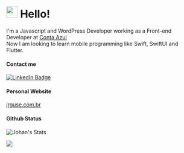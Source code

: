 <h1><img src="https://emojis.slackmojis.com/emojis/images/1588262851/8816/meow_bread_appear.gif?1588262851" width="30"/> Hello! </h1>
<p>I'm a Javascript and WordPress Developer working as a Front-end Developer at <a href="https://contaazul.com/">Conta Azul</a><br>
Now I am looking to learn mobile programming like Swift, SwiftUI and Flutter.</p>

<h4>Contact me</h4>
<p><a href="https://www.linkedin.com/in/johanguse/"><img src="https://img.shields.io/badge/-@johanguse-0077B5?style=flat-square&amp;labelColor=0077B5&amp;logo=LinkedIn&amp;link=https://www.linkedin.com/in/johanguse/" alt="LinkedIn Badge"></a></p>

<h4>Personal Website</h4>
<a href="https://jrguse.com.br/">jrguse.com.br</a>


<h4>Github Status</h4>
<img src="https://github-readme-stats.vercel.app/api?username=johanguse&show_icons=true&theme=gotham" alt="Johan's Stats" />


![](http://estruyf-github.azurewebsites.net/api/VisitorHit?user=johanguse&repo=johanguse&countColorcountColor)
